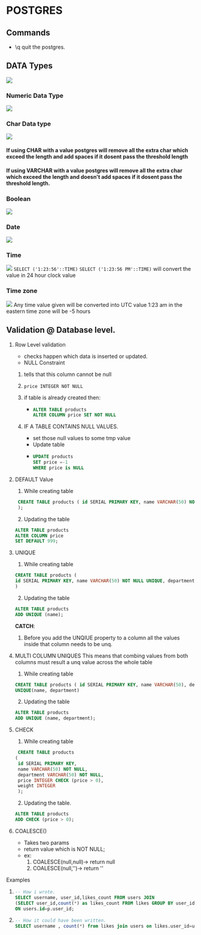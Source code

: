# POSTGRES

## Commands

- \q quit the postgres.

## DATA Types

![](./DataTypes.png)

### Numeric Data Type

![](./Numeric.png)

### Char Data type

![](./Char.png)

#### If using CHAR with a value postgres will remove all the extra char which exceed the length and add spaces if it dosent pass the threshold length

#### If using VARCHAR with a value postgres will remove all the extra char which exceed the length and doesn't add spaces if it dosent pass the threshold length.

### Boolean

![](./Boolean.png)

### Date

![](./Date.png)

### Time

![](./Time.png)
`SELECT ('1:23:56'::TIME)`
`SELECT ('1:23:56 PM'::TIME)` will convert the value in 24 hour clock value

### Time zone

![](./Timezone.png)
Any time value given will be converted into UTC value
1:23 am in the eastern time zone will be -5 hours

## Validation @ Database level.

1. Row Level validation

   - checks happen which data is inserted or updated.
   - NULL Constraint

   1. tells that this column cannot be null
   2. `price INTEGER NOT NULL`
   3. if table is already created then:
      - ```sql
        ALTER TABLE products
        ALTER COLUMN price SET NOT NULL
        ```
   4. IF A TABLE CONTAINS NULL VALUES.

      - set those null values to some tmp value
      - Update table
      - ```sql
        UPDATE products
        SET price =-1
        WHERE price is NULL
        ```

2. DEFAULT Value

   1. While creating table

   ```sql
    CREATE TABLE products ( id SERIAL PRIMARY KEY, name VARCHAR(50) NOT NULL, department VARCHAR(50) NOT NULL, price INTEGER DEFAULT 999, weight INTEGER
    );
   ```

   2. Updating the table

   ```sql
   ALTER TABLE products
   ALTER COLUMN price
   SET DEFAULT 999;
   ```

3. UNIQUE

   1. While creating table

   ```sql
   CREATE TABLE products (
   id SERIAL PRIMARY KEY, name VARCHAR(50) NOT NULL UNIQUE, department VARCHAR(50), price INTEGER, weight INTEGER
   )
   ```

   2. Updating the table

   ```sql
   ALTER TABLE products
   ADD UNIQUE (name);
   ```

   **CATCH**:

   1. Before you add the UNQIUE property to a column all the values inside that column needs to be unq.

4. MULTI COLUMN UNIQUES
   This means that combing values from both columns must result a unq value across the whole table

   1. While creating table

   ```sql
   CREATE TABLE products ( id SERIAL PRIMARY KEY, name VARCHAR(50), department VARCHAR(50), price INTEGER, weight INTEGER,
   UNIQUE(name, department)
   ```

   2. Updating the table

   ```sql
   ALTER TABLE products
   ADD UNIQUE (name, department);
   ```

5. CHECK
   1. While creating table
   ```sql
    CREATE TABLE products
   (
    id SERIAL PRIMARY KEY,
    name VARCHAR(50) NOT NULL,
    department VARCHAR(50) NOT NULL,
    price INTEGER CHECK (price > 0),
    weight INTEGER
    );
   ```
   2. Updating the table.
   ```sql
   ALTER TABLE products
   ADD CHECK (price > 0);
   ```
6. COALESCE()
   - Takes two params
   - return value which is NOT NULL;
   - ex:
     1. COALESCE(null,null)-> return null
     2. COALESCE(null,'')-> return ''

Examples

1. ```sql
   -- How i wrote.
   SELECT username, user_id,likes_count FROM users JOIN
   (SELECT user_id,count(*) as likes_count FROM likes GROUP BY user_id) as p
   ON users.id=p.user_id;
   ```
2. ```sql
   -- How it could have been written.
   SELECT username , count(*) from likes join users on likes.user_id=users.id group by username;

   ```
